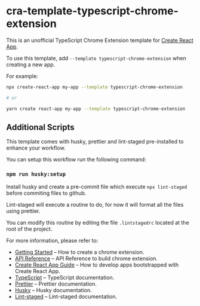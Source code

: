 # cra-template-typescript-chrome-extension

This is an unofficial TypeScript Chrome Extension template for [Create React App](https://github.com/facebook/create-react-app).

To use this template, add `--template typescript-chrome-extension` when creating a new app.

For example:

```sh
npx create-react-app my-app --template typescript-chrome-extension

# or

yarn create react-app my-app --template typescript-chrome-extension
```

## Additional Scripts

This template comes with husky, prettier and lint-staged pre-installed to enhance your workflow.

You can setup this workflow run the following command:

### `npm run husky:setup`

Install husky and create a pre-commit file which execute `npx lint-staged` before commiting files to github.

Lint-staged will execute a routine to do, for now it will format all the files using prettier.

You can modify this routine by editing the file `.lintstagedrc` located at the root of the project.

For more information, please refer to:

- [Getting Started](https://developer.chrome.com/docs/extensions/mv3/getstarted) – How to create a chrome extension.
- [API Reference](https://developer.chrome.com/docs/extensions/reference) – API Reference to build chrome extension.
- [Create React App Guide](https://create-react-app.dev) – How to develop apps bootstrapped with Create React App.
- [TypeScript](https://www.typescriptlang.org/) – TypeScript documentation.
- [Prettier](https://prettier.io/) – Prettier documentation.
- [Husky](https://github.com/typicode/husky) – Husky documentation.
- [Lint-staged](https://github.com/okonet/lint-staged) – Lint-staged documentation.
